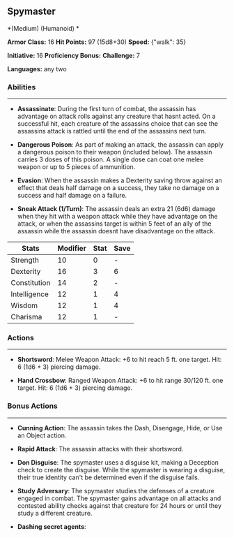 ## Spymaster
*(Medium) (Humanoid) *

**Armor Class:** 16
**Hit Points:** 97 (15d8+30)
**Speed:** {"walk": 35}

**Initiative:** 16
**Proficiency Bonus:**
**Challenge:** 7

**Languages:** any two

### Abilities
 --- 
- **Assassinate**: During the first turn of combat, the assassin has advantage on attack rolls against any creature that hasnt acted. On a successful hit, each creature of the assassins choice that can see the assassins attack is rattled until the end of the assassins next turn.

- **Dangerous Poison**: As part of making an attack, the assassin can apply a dangerous poison to their weapon (included below). The assassin carries 3 doses of this poison. A single dose can coat one melee weapon or up to 5 pieces of ammunition.

- **Evasion**: When the assassin makes a Dexterity saving throw against an effect that deals half damage on a success, they take no damage on a success and half damage on a failure.

- **Sneak Attack (1/Turn)**: The assassin deals an extra 21 (6d6) damage when they hit with a weapon attack while they have advantage on the attack, or when the assassins target is within 5 feet of an ally of the assassin while the assassin doesnt have disadvantage on the attack.



| Stats | Modifier | Stat | Save
| ---- | ---- | ---- | ---- |
| Strength | 10 | 0 | - |
| Dexterity | 16 | 3 | 6 |
| Constitution | 14 | 2 | - |
| Intelligence | 12 | 1 | 4 |
| Wisdom | 12 | 1 | 4 |
| Charisma | 12 | 1 | - |

### Actions
 --- 
- **Shortsword**: Melee Weapon Attack: +6 to hit  reach 5 ft.  one target. Hit: 6 (1d6 + 3) piercing damage.

- **Hand Crossbow**: Ranged Weapon Attack: +6 to hit  range 30/120 ft.  one target. Hit: 6 (1d6 + 3) piercing damage.

### Bonus Actions
 --- 
- **Cunning Action**: The assassin takes the Dash, Disengage, Hide, or Use an Object action.

- **Rapid Attack**: The assassin attacks with their shortsword.

- **Don Disguise**: The spymaster uses a disguise kit, making a Deception check to create the disguise. While the spymaster is wearing a disguise, their true identity can't be determined even if the disguise fails.

- **Study Adversary**: The spymaster studies the defenses of a creature engaged in combat. The spymaster gains advantage on all attacks and contested ability checks against that creature for 24 hours or until they study a different creature.

- **Dashing secret agents**: 

